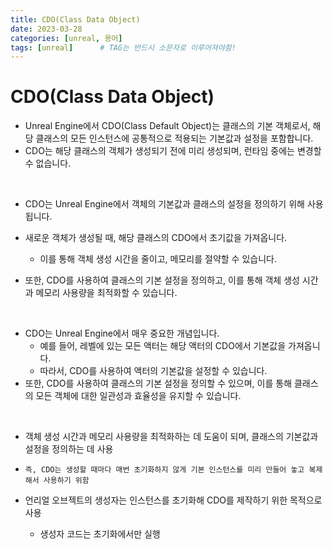 ```yaml
---
title: CDO(Class Data Object)
date: 2023-03-28
categories: [unreal, 용어]
tags: [unreal]		# TAG는 반드시 소문자로 이루어져야함!
---
```


CDO(Class Data Object)
=========================

* Unreal Engine에서 CDO(Class Default Object)는 클래스의 기본 객체로서, 해당 클래스의 모든 인스턴스에 공통적으로 적용되는 기본값과 설정을 포함합니다.
* CDO는 해당 클래스의 객체가 생성되기 전에 미리 생성되며, 런타임 중에는 변경할 수 없습니다.

<br>

* CDO는 Unreal Engine에서 객체의 기본값과 클래스의 설정을 정의하기 위해 사용됩니다.

* 새로운 객체가 생성될 때, 해당 클래스의 CDO에서 초기값을 가져옵니다.

  * 이를 통해 객체 생성 시간을 줄이고, 메모리를 절약할 수 있습니다.

* 또한, CDO를 사용하여 클래스의 기본 설정을 정의하고, 이를 통해 객체 생성 시간과 메모리 사용량을 최적화할 수 있습니다.

<br>

* CDO는 Unreal Engine에서 매우 중요한 개념입니다.
  * 예를 들어, 레벨에 있는 모든 액터는 해당 액터의 CDO에서 기본값을 가져옵니다.
  * 따라서, CDO를 사용하여 액터의 기본값을 설정할 수 있습니다.
* 또한, CDO를 사용하여 클래스의 기본 설정을 정의할 수 있으며, 이를 통해 클래스의 모든 객체에 대한 일관성과 효율성을 유지할 수 있습니다.

<br>

* 객체 생성 시간과 메모리 사용량을 최적화하는 데 도움이 되며, 클래스의 기본값과 설정을 정의하는 데 사용

* `즉, CDO는 생성할 때마다 매번 초기화하지 않게 기본 인스턴스를 미리 만들어 놓고 복제해서 사용하기 위함`

* 언리얼 오브젝트의 생성자는 인스턴스를 초기화해 CDO를 제작하기 위한 목적으로 사용
  *  생성자 코드는 초기화에서만 실행